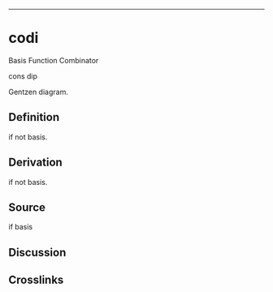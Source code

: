 ------------------------------------------------------------------------

# codi

Basis Function Combinator

cons dip

Gentzen diagram.

## Definition

if not basis.

## Derivation

if not basis.

## Source

if basis

## Discussion

## Crosslinks
